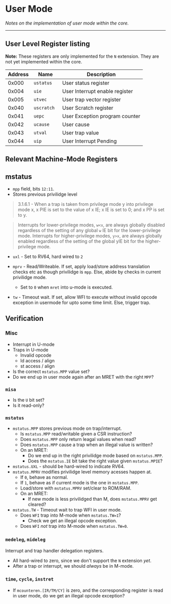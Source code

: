 
# User Mode

*Notes on the implementation of user mode within the core.*

---

## User Level Register listing

**Note:** These registers are only implemented for the `N` extension.
They are not yet implemented within the core.

Address | Name      | Description
--------|-----------|------------------
0x000   |`ustatus  `| User status register
0x004   |`uie      `| User Interrupt enable register
0x005   |`utvec    `| User trap vector register
0x040   |`uscratch `| User Scratch register
0x041   |`uepc     `| User Exception program counter
0x042   |`ucause   `| User cause
0x043   |`utval    `| User trap value
0x044   |`uip      `| User Interrupt Pending

## Relevant Machine-Mode Registers

## mstatus

- `mpp` field, bits `12:11`.
- Stores previous privilidge level

> 3.1.6.1 - When a trap is taken from privilege mode y into privilege mode x,
> x PIE is set to the value of x IE; x IE is set to 0; and x PP is set to y.

> Interrupts for lower-privilege modes, `w<x`, are always globally disabled
> regardless of the setting of any global `w` IE bit for the lower-privilege
> mode. Interrupts for higher-privilege modes, `y>x`, are always globally
> enabled regardless of the setting of the global yIE bit for the
> higher-privilege mode.

- `uxl` - Set to RV64, hard wired to `2`

- `mprv` - Read/Writeable. If set, apply load/store address translation
   checks etc as though privilidge is `mpp`. Else, abide by checks
   in current privilidge mode.

   - Set to `0` when `mret` into u-mode is executed.

- `tw` - Timeout wait. If set, allow WFI to execute without invalid
   opcode exception in usermode for upto some time limit. Else, trigger trap.


## Verification

### Misc

- Interrupt in U-mode
- Traps in U-mode
  - Invalid opcode
  - ld access / align
  - st access / align
- Is the correct `mstatus.MPP` value set?
- Do we end up in user mode again after an MRET with the right `MPP`?

### `misa`

- Is the `U` bit set?
- Is it read-only?

### `mstatus`

- `mstatus.MPP` stores previous mode on trap/interrupt. 
  - Is `mstatus.MPP` read/writable given a CSR instruction?
  - Does `mstatus.MPP` only return leagal values when read?
  - Does `mstatus.MPP` cause a trap when an illegal value is written?
  - On an MRET:
    - Do we end up in the right privilidge mode based on `mstatus.MPP`.
    - Does the `mstatus.IE` bit take the right value given `mstatus.MPIE`?
- `mstatus.UXL` - should be hard-wired to indicate RV64.
- `mstatus.MPRV` modifies privilidge level memory acesses happen at.
  - If `0`, behave as normal.
  - If `1`, behave as if current mode is the one in `mstatus.MPP`.
  - Load/store with `mstatus.MPRV` set/clear to ROM/RAM.
  - On an MRET:
    - If new mode is less privilidged than M, does `mstatus.MPRV` get cleared?
- `mstatus.TW` - Timeout wait to trap WFI in user mode.
  - Does `WFI` trap into M-mode when `mstatus.TW=1`?
    - Check we get an illegal opcode exception.
  - Does `WFI` *not* trap into M-mode when `mstatus.TW=0`.

### `medeleg`, `mideleg`

Interrupt and trap handler delegation registers.

- All hard-wired to zero, since we don't support the `N` extension *yet*.
- After a trap or interrupt, we should *always* be in M-mode.

### `time`, `cycle`, `instret`

- If `mcounteren.[IR/TM/CY]` is zero, and the corresponding register is
  read in user mode, do we get an illegal opcode exception?

